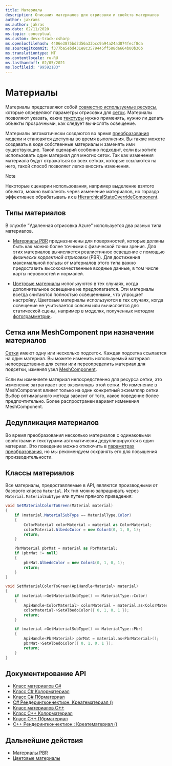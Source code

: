 ```yaml
---
title: Материалы
description: Описания материалов для отрисовки и свойств материалов
author: jakrams
ms.author: jakras
ms.date: 02/11/2020
ms.topic: conceptual
ms.custom: devx-track-csharp
ms.openlocfilehash: 4406e3875bd2d56a33bcc9a94a24ad874fecf8da
ms.sourcegitcommit: f377ba5ebd431e8c3579445ff588da664b00b36b
ms.translationtype: MT
ms.contentlocale: ru-RU
ms.lasthandoff: 02/05/2021
ms.locfileid: "99592183"
---
```

# <a name="materials"></a>Материалы

Материалы представляют собой [совместно используемые ресурсы](../concepts/lifetime.md), которые определяют параметры отрисовки для [сеток](meshes.md). Материалы позволяют указать, какие [текстуры](textures.md) нужно применять, нужно ли делать объекты прозрачными, как следует вычислять освещение.

Материалы автоматически создаются во время [преобразования модели](../how-tos/conversion/model-conversion.md) и становятся доступны во время выполнения. Вы также можете создавать в коде собственные материалы и заменять ими существующие. Такой сценарий особенно подходит, если вы хотите использовать один материал для многих сеток. Так как изменения материала будут отражаться во всех сетках, которые ссылаются на него, такой способ позволяет легко вносить изменения.

> [!NOTE]
> Некоторые сценарии использования, например выделение взятого объекта, можно выполнять через изменение материалов, но гораздо эффективнее обрабатывать их в [HierarchicalStateOverrideComponent](../overview/features/override-hierarchical-state.md).

## <a name="material-types"></a>Типы материалов

В службе "Удаленная отрисовка Azure" используется два разных типа материалов.

* [Материалы PBR](../overview/features/pbr-materials.md) предназначены для поверхностей, которые должны быть как можно более точными с физической точки зрения. Для этих материалов вычисляется реалистичное освещение с помощью *физически корректной отрисовки* (PBR). Для достижения максимальной пользы от материалов этого типа важно предоставить высококачественные входные данные, в том числе карты неровностей и нормалей.

* [Цветовые материалы](../overview/features/color-materials.md) используются в тех случаях, когда дополнительное освещение не предполагается. Эти материалы всегда считаются полностью освещенными, что упрощает настройку. Цветовые материалы используются в тех случаях, когда освещение не учитывается совсем или вычисляется для статической сцены, например в моделях, полученных методом [фотограмметрии](https://en.wikipedia.org/wiki/Photogrammetry).

## <a name="mesh-vs-meshcomponent-material-assignment"></a>Сетка или MeshComponent при назначении материалов

[Сетки](meshes.md) имеют одну или несколько подсеток. Каждая подсетка ссылается на один материал. Вы можете изменить используемый материал непосредственно для сетки или переопределить материал для подсетки, изменяя узел [MeshComponent](meshes.md#meshcomponent).

Если вы изменяете материал непосредственно для ресурса сетки, это изменение затрагивает все экземпляры этой сетки. Но изменение в MeshComponent влияет только на один конкретный экземпляр сетки. Выбор оптимального метода зависит от того, какое поведение более предпочтительно. Более распространен вариант изменения MeshComponent.

## <a name="material-de-duplication"></a>Дедупликация материалов

Во время преобразования несколько материалов с одинаковыми свойствами и текстурами автоматически дедуплицируются в один материал. Это поведение можно отключить в [параметрах преобразования](../how-tos/conversion/configure-model-conversion.md), но мы рекомендуем сохранять его для повышения производительности.

## <a name="material-classes"></a>Классы материалов

Все материалы, предоставляемые в API, являются производными от базового класса `Material`. Их тип можно запрашивать через `Material.MaterialSubType` или путем прямого приведения:

```cs
void SetMaterialColorToGreen(Material material)
{
    if (material.MaterialSubType == MaterialType.Color)
    {
        ColorMaterial colorMaterial = material as ColorMaterial;
        colorMaterial.AlbedoColor = new Color4(0, 1, 0, 1);
        return;
    }

    PbrMaterial pbrMat = material as PbrMaterial;
    if (pbrMat != null)
    {
        pbrMat.AlbedoColor = new Color4(0, 1, 0, 1);
        return;
    }
}
```

```cpp
void SetMaterialColorToGreen(ApiHandle<Material> material)
{
    if (material->GetMaterialSubType() == MaterialType::Color)
    {
        ApiHandle<ColorMaterial> colorMaterial = material.as<ColorMaterial>();
        colorMaterial->SetAlbedoColor({ 0, 1, 0, 1 });
        return;
    }

    if (material->GetMaterialSubType() == MaterialType::Pbr)
    {
        ApiHandle<PbrMaterial> pbrMat = material.as<PbrMaterial>();
        pbrMat->SetAlbedoColor({ 0, 1, 0, 1 });
        return;
    }
}
```

## <a name="api-documentation"></a>Документирование API

* [Класс материалов C#](/dotnet/api/microsoft.azure.remoterendering.material)
* [Класс C# Колорматериал](/dotnet/api/microsoft.azure.remoterendering.colormaterial)
* [Класс C# Пбрматериал](/dotnet/api/microsoft.azure.remoterendering.pbrmaterial)
* [C# Рендерингконнектион. Креатематериал ()](/dotnet/api/microsoft.azure.remoterendering.renderingconnection.creatematerial)
* [Класс материалов C++](/cpp/api/remote-rendering/material)
* [Класс C++ Колорматериал](/cpp/api/remote-rendering/colormaterial)
* [Класс C++ Пбрматериал](/cpp/api/remote-rendering/pbrmaterial)
* [C++ Рендерингконнектион:: Креатематериал ()](/cpp/api/remote-rendering/renderingconnection#creatematerial)

## <a name="next-steps"></a>Дальнейшие действия

* [Материалы PBR](../overview/features/pbr-materials.md)
* [Цветовые материалы](../overview/features/color-materials.md)